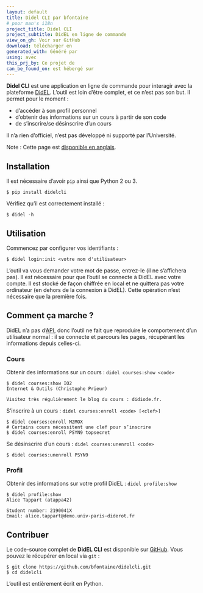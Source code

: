 ```yaml
---
layout: default
title: Didel CLI par bfontaine
# poor man's i18n
project_title: Didel CLI
project_subtitle: DidEL en ligne de commande
view_on_gh: Voir sur GitHub
download: télécharger en
generated_with: Généré par
using: avec
this_prj_by: Ce projet de
can_be_found_on: est hébergé sur
---
```

**Didel CLI** est une application en ligne de commande pour interagir avec la
plateforme [DidEL][didel-web]. L’outil est loin d’être complet, et ce n’est pas
son but. Il permet pour le moment :

* d’accéder à son profil personnel
* d’obtenir des informations sur un cours à partir de son code
* de s’inscrire/se désinscrire d’un cours

Il n’a rien d’officiel, n’est pas développé ni supporté par l’Université.

Note : Cette page est [disponible en anglais](index.html).

## Installation

Il est nécessaire d’avoir `pip` ainsi que Python 2 ou 3.

    $ pip install didelcli

Vérifiez qu’il est correctement installé :

    $ didel -h

## Utilisation

Commencez par configurer vos identifiants :

    $ didel login:init <votre nom d'utilisateur>

L’outil va vous demander votre mot de passe, entrez-le (il ne s’affichera pas).
Il est nécessaire pour que l’outil se connecte à DidEL avec votre compte. Il
est stocké de façon chiffrée en local et ne quittera pas votre ordinateur (en
dehors de la connexion à DidEL). Cette opération n’est nécessaire que la
première fois.

## Comment ça marche ?

DidEL n’a pas d’[API][api-wp], donc l’outil ne fait que reproduire le
comportement d’un utilisateur normal : il se connecte et parcours les pages,
récupérant les informations depuis celles-ci.

### Cours

Obtenir des informations sur un cours : `didel courses:show <code>`

    $ didel courses:show IO2
    Internet & Outils (Christophe Prieur)

    Visitez très régulièrement le blog du cours : didiode.fr.

S’inscrire à un cours : `didel courses:enroll <code> [<clef>]`

    $ didel courses:enroll M2MOX
    # Certains cours nécessitent une clef pour s’inscrire
    $ didel courses:enroll PSYN9 topsecret

Se désinscrire d’un cours : `didel courses:unenroll <code>`

    $ didel courses:unenroll PSYN9


### Profil

Obtenir des informations sur votre profil DidEL : `didel profile:show`

    $ didel profile:show
    Alice Tappart (atappa42)

    Student number: 2190041X
    Email: alice.tappart@demo.univ-paris-diderot.fr

## Contribuer

Le code-source complet de **DidEL CLI** est disponible sur [GitHub][gh]. Vous
pouvez le récupérer en local via `git` :

    $ git clone https://github.com/bfontaine/didelcli.git
    $ cd didelcli

L’outil est entièrement écrit en Python.

[gh]: https://github.com/bfontaine/didelcli
[api-wp]: https://fr.wikipedia.org/wiki/Interface_de_programmation
[didel-web]: http://didel.script.univ-paris-diderot.fr
